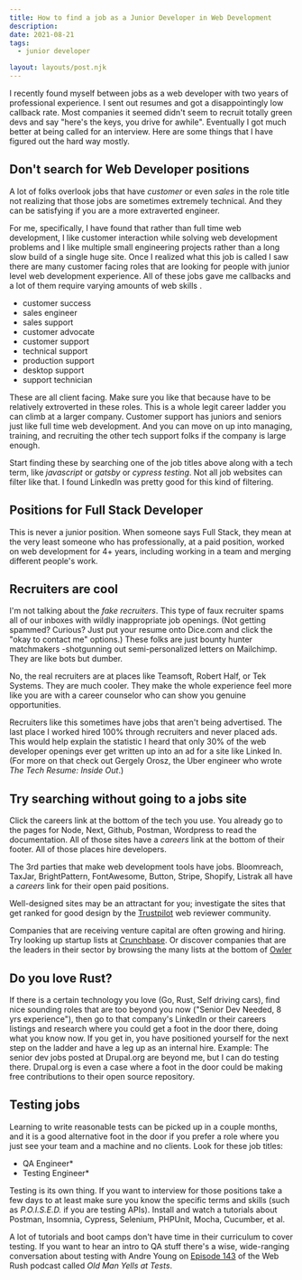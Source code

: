```yaml
---
title: How to find a job as a Junior Developer in Web Development
description:
date: 2021-08-21
tags:
  - junior developer

layout: layouts/post.njk
---
```


I recently found myself between jobs as a web developer with two years of professional experience.  I sent out resumes and got a disappointingly low callback rate. Most companies it seemed didn't seem to recruit totally green devs and say "here's the keys, you drive for awhile". Eventually I got much better at being called for an interview. Here are some things that I have figured out the hard way mostly. 

## Don't search for Web Developer positions

A lot of folks overlook jobs that have *customer* or even *sales* in the role title not realizing that those jobs are sometimes extremely technical. And they can be satisfying if you are a more extraverted engineer.

For me, specifically, I have found that rather than full time web development, I like customer interaction while solving web development problems and I like multiple small engineering projects rather than a long slow build of a single huge site. Once I realized what this job is called I saw there are many customer facing roles that are looking for people with junior level web development experience.   All of these jobs gave me callbacks and a lot of them require varying amounts of web skills .
- customer success
- sales engineer 
- sales support
- customer advocate
- customer support
- technical support
- production support
- desktop support
- support technician

These are all client facing. Make sure you like that because have to be relatively extroverted in these roles. This is a whole legit career ladder you can climb at a larger company.  Customer support has juniors and seniors just like full time web development. And you can move on up into managing, training, and recruiting the other tech support folks if the company is large enough.   

Start finding these by searching one of the job titles above along with a tech term, like *javascript* or *gatsby* or *cypress testing*.  Not all job websites can filter like that.  I found LinkedIn was pretty good for this kind of filtering.

## Positions for Full Stack Developer

This is never a junior position.  When someone says Full Stack, they mean at the very least someone who has professionally, at a paid position, worked on web development for 4+ years, including working in a team and merging different people's work.  

## Recruiters are cool

I'm not talking about the *fake recruiters*. This type of faux recruiter spams all of our inboxes with wildly inappropriate job openings. (Not getting spammed? Curious? Just put your resume onto Dice.com and click the "okay to contact me" options.)  These folks are just bounty hunter matchmakers -shotgunning out semi-personalized letters on Mailchimp.  They are like bots but dumber.  

No, the real recruiters are at places like Teamsoft, Robert Half, or Tek Systems. They are much cooler.  They make the whole experience feel more like you are with a career counselor who can show you genuine opportunities.  

Recruiters like this sometimes have jobs that aren't being advertised. The last place I worked hired 100% through recruiters and never placed ads. This would help explain the statistic I heard that only 30% of the web developer openings ever get written up into an ad for a site like Linked In. (For more on that check out Gergely Orosz, the Uber engineer who wrote *The Tech Resume: Inside Out*.)  

## Try searching without going to a jobs site

Click the careers link at the bottom of the tech you use.  You already go to the pages for Node, Next, Github, Postman, Wordpress to read the documentation.  All of those sites have a *careers* link at the bottom of their footer.  All of those places hire developers.  

The 3rd parties that make web development tools have jobs.  Bloomreach, TaxJar, BrightPattern, FontAwesome, Button, Stripe, Shopify, Listrak all have a *careers* link for their open paid positions.  

Well-designed sites may be an attractant for you; investigate the sites that get ranked for good design by the [Trustpilot](https://www.trustpilot.com/) web reviewer community. 

Companies that are receiving venture capital are often growing and hiring. Try looking up startup lists at [Crunchbase](https://www.crunchbase.com/lists/funding-rounds-this-week/597d61b8-3ffe-426c-903e-6e33bcb29f9d/funding_rounds). Or discover companies that are the leaders in their sector by browsing the many lists at the bottom of [Owler](https://corp.owler.com/)

## Do you love Rust?

If there is a certain technology you love (Go, Rust, Self driving cars), find nice sounding roles that are too beyond you now ("Senior Dev Needed, 8 yrs experience"), then go to that company's LinkedIn or their careers listings and research where you  could get a foot in the door there, doing what you know now. If you get in, you have positioned yourself for the next step on the ladder and have a leg up as an internal hire.  Example: The senior dev jobs posted at Drupal.org are beyond me, but I can do testing there.  Drupal.org is even a case where a foot in the door could be making free contributions to their open source repository.


## Testing jobs

Learning to write reasonable tests can be picked up in a couple months, and it is a good alternative foot in the door if you prefer a role where you just see your team and a machine and no clients. Look for these job titles:

- QA Engineer*
- Testing Engineer*

Testing is its own thing. If you want to interview for those positions take a few days to at least make sure you know the specific terms and skills (such as *P.O.I.S.E.D.* if you are testing APIs). Install and watch a tutorials about Postman, Insomnia, Cypress, Selenium, PHPUnit, Mocha, Cucumber, et al. 

A lot of tutorials and boot camps don't have time in their curriculum to cover testing. If you want to hear an intro to QA stuff there's a wise, wide-ranging conversation about testing with Andre Young on [Episode 143](https://johnpapa.net/old-man-yells-at-tests-with-andre-young-on-web-rush-143/)  of the Web Rush podcast called *Old Man Yells at Tests*.

